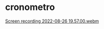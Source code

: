 # cronometro

[Screen recording 2022-08-26 19.57.00.webm](https://user-images.githubusercontent.com/109696840/187000898-6a23c3a3-cd91-432a-be03-566e94ee9ed1.webm)
